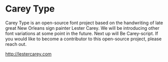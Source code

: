 # Carey Type

Carey Type is an open-source font project based on the handwriting of late great New Orleans sign painter Lester Carey.  We will be introducing other font variations at some point in the future. Next up will Be Carey-script. If you would like to become a contributor to this open-source project, please reach out.

http://lestercarey.com
